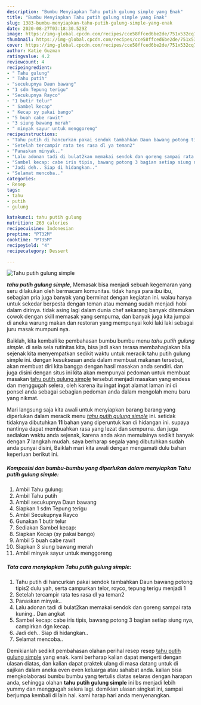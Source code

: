 ```yaml
---
description: "Bumbu Menyiapkan Tahu putih gulung simple yang Enak"
title: "Bumbu Menyiapkan Tahu putih gulung simple yang Enak"
slug: 1383-bumbu-menyiapkan-tahu-putih-gulung-simple-yang-enak
date: 2020-08-27T03:18:30.529Z
image: https://img-global.cpcdn.com/recipes/cce58ffced6be2de/751x532cq70/tahu-putih-gulung-simple-foto-resep-utama.jpg
thumbnail: https://img-global.cpcdn.com/recipes/cce58ffced6be2de/751x532cq70/tahu-putih-gulung-simple-foto-resep-utama.jpg
cover: https://img-global.cpcdn.com/recipes/cce58ffced6be2de/751x532cq70/tahu-putih-gulung-simple-foto-resep-utama.jpg
author: Katie Guzman
ratingvalue: 4.2
reviewcount: 4
recipeingredient:
- " Tahu gulung"
- " Tahu putih"
- "secukupnya Daun bawang"
- "1 sdm Tepung terigu"
- "Secukupnya Rayco"
- "1 butir telur"
- " Sambel kecap"
- " Kecap sy pakai bango"
- "5 buah cabe rawit"
- "3 siung bawang merah"
- " minyak sayur untuk menggoreng"
recipeinstructions:
- "Tahu putih di hancurkan pakai sendok tambahkan Daun bawang potong tipis2 dulu yah, serta campurkan telor, royco, tepung terigu menjadi 1"
- "Setelah tercampir rata tes rasa dl ya teman2"
- "Panaskan minyak.."
- "Lalu adonan tadi di bulat2kan memakai sendok dan goreng sampai rata kuning.. Dan angkat"
- "Sambel kecap: cabe iris tipis, bawang potong 3 bagian setiap siung nya, campirkan dgn kecap."
- "Jadi deh.. Siap di hidangkan.."
- "Selamat mencoba.."
categories:
- Resep
tags:
- tahu
- putih
- gulung

katakunci: tahu putih gulung 
nutrition: 263 calories
recipecuisine: Indonesian
preptime: "PT32M"
cooktime: "PT35M"
recipeyield: "4"
recipecategory: Dessert

---
```



![Tahu putih gulung simple](https://img-global.cpcdn.com/recipes/cce58ffced6be2de/751x532cq70/tahu-putih-gulung-simple-foto-resep-utama.jpg)

<b><i>tahu putih gulung simple</i></b>, Memasak bisa menjadi sebuah kegemaran yang seru dilakukan oleh bermacam komunitas. tidak hanya para ibu ibu, sebagian pria juga banyak yang berminat dengan kegiatan ini. walau hanya untuk sekedar berpesta dengan teman atau memang sudah menjadi hobi dalam dirinya. tidak asing lagi dalam dunia chef sekarang banyak ditemukan cowok dengan skill memasak yang sempurna, dan banyak juga kita jumpai di aneka warung makan dan restoran yang mempunyai koki laki laki sebagai juru masak mumpuni nya.

Baiklah, kita kembali ke pembahasan bumbu bumbu menu <i>tahu putih gulung simple</i>. di sela sela rutinitas kita, bisa jadi akan terasa membahagiakan bila sejenak kita menyempatkan sedikit waktu untuk meracik tahu putih gulung simple ini. dengan kesuksesan anda dalam membuat makanan tersebut, akan membuat diri kita bangga dengan hasil masakan anda sendiri. dan juga disini dengan situs ini kita akan mempunyai pedoman untuk membuat masakan <u>tahu putih gulung simple</u> tersebut menjadi masakan yang endess dan menggugah selera, oleh karena itu ingat ingat alamat laman ini di ponsel anda sebagai sebagian pedoman anda dalam mengolah menu baru yang nikmat.




Mari langsung saja kita awali untuk menyiapkan barang barang yang diperlukan dalam meracik menu <u><i>tahu putih gulung simple</i></u> ini. setidak tidaknya dibutuhkan <b>11</b> bahan yang diperuntuk kan di hidangan ini. supaya nantinya dapat membuahkan rasa yang lezat dan sempurna. dan juga sediakan waktu anda sejenak, karena anda akan memulainya sedikit banyak dengan <b>7</b> langkah mudah. saya berharap segala yang dibutuhkan sudah anda punyai disini, Baiklah mari kita awali dengan mengamati dulu bahan keperluan berikut ini.

<!--inarticleads1-->

##### Komposisi dan bumbu-bumbu yang diperlukan dalam menyiapkan Tahu putih gulung simple:

1. Ambil  Tahu gulung:
1. Ambil  Tahu putih
1. Ambil secukupnya Daun bawang
1. Siapkan 1 sdm Tepung terigu
1. Ambil Secukupnya Rayco
1. Gunakan 1 butir telur
1. Sediakan  Sambel kecap:
1. Siapkan  Kecap (sy pakai bango)
1. Ambil 5 buah cabe rawit
1. Siapkan 3 siung bawang merah
1. Ambil  minyak sayur untuk menggoreng




<!--inarticleads2-->

##### Tata cara menyiapkan Tahu putih gulung simple:

1. Tahu putih di hancurkan pakai sendok tambahkan Daun bawang potong tipis2 dulu yah, serta campurkan telor, royco, tepung terigu menjadi 1
1. Setelah tercampir rata tes rasa dl ya teman2
1. Panaskan minyak..
1. Lalu adonan tadi di bulat2kan memakai sendok dan goreng sampai rata kuning.. Dan angkat
1. Sambel kecap: cabe iris tipis, bawang potong 3 bagian setiap siung nya, campirkan dgn kecap.
1. Jadi deh.. Siap di hidangkan..
1. Selamat mencoba..




Demikianlah sedikit pembahasan olahan perihal resep resep <u>tahu putih gulung simple</u> yang enak. kami berharap kalian dapat mengerti dengan ulasan diatas, dan kalian dapat praktek ulang di masa datang untuk di sajikan dalam aneka even even keluarga atau sahabat anda. kalian bisa mengkolaborasi bumbu bumbu yang tertulis diatas selaras dengan harapan anda, sehingga olahan <b>tahu putih gulung simple</b> ini bs menjadi lebih yummy dan menggugah selera lagi. demikian ulasan singkat ini, sampai berjumpa kembali di lain hal. kami harap hari anda menyenangkan.
